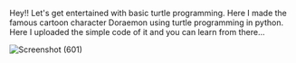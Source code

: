 Hey!! Let's get entertained with basic turtle programming.
Here I made the famous cartoon character Doraemon using turtle programming in python.
Here I uploaded the simple code of it and you can learn from there...

![Screenshot (601)](https://user-images.githubusercontent.com/83423523/120743716-2c1dc400-c517-11eb-8320-20ad1beb05e7.png)
